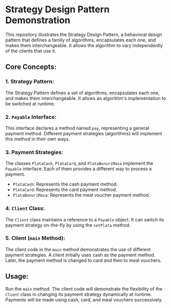# Strategy Design Pattern Demonstration

This repository illustrates the Strategy Design Pattern, a behavioral design pattern that defines a family of algorithms, encapsulates each one, and makes them interchangeable. It allows the algorithm to vary independently of the clients that use it.

## Core Concepts:

### 1. **Strategy Pattern**:
The Strategy Pattern defines a set of algorithms, encapsulates each one, and makes them interchangeable. It allows an algorithm's implementation to be switched at runtime.

### 2. **`Payable` Interface**:
This interface declares a method named `pay`, representing a general payment method. Different payment strategies (algorithms) will implement this method in their own ways.

### 3. **Payment Strategies**:
The classes `PlataCash`, `PlataCard`, and `PlataBonuriMasa` implement the `Payable` interface. Each of them provides a different way to process a payment.

- `PlataCash`: Represents the cash payment method.
- `PlataCard`: Represents the card payment method.
- `PlataBonuriMasa`: Represents the meal voucher payment method.

### 4. **`Client` Class**:
The `Client` class maintains a reference to a `Payable` object. It can switch its payment strategy on-the-fly by using the `setPlata` method.

### 5. **Client (`main` Method)**:
The client code in the `main` method demonstrates the use of different payment strategies. A client initially uses cash as the payment method. Later, the payment method is changed to card and then to meal vouchers.

## Usage:

Run the `main` method. The client code will demonstrate the flexibility of the `Client` class in changing its payment strategy dynamically at runtime. Payments will be made using cash, card, and meal vouchers successively.

